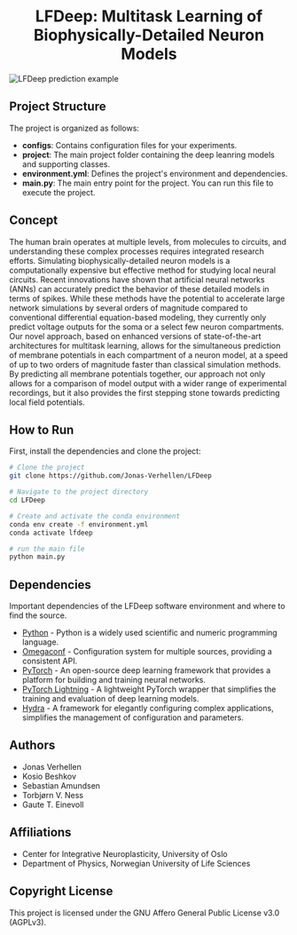 <div align="center">    
 
# LFDeep: Multitask Learning of Biophysically-Detailed Neuron Models
   
</div>

![LFDeep prediction example]([http://url/to/img.png](https://github.com/Jonas-Verhellen/LFDeep/blob/main/LFDeep.png))

## Project Structure

The project is organized as follows:

- **configs**: Contains configuration files for your experiments.
- **project**: The main project folder containing the deep leanring models and supporting classes.
- **environment.yml**: Defines the project's environment and dependencies.
- **main.py**: The main entry point for the project. You can run this file to execute the project.

## Concept

The human brain operates at multiple levels, from molecules to circuits, and understanding these complex processes requires integrated research efforts. Simulating biophysically-detailed neuron models is a computationally expensive but effective method for studying local neural circuits. Recent innovations have shown that artificial neural networks (ANNs) can accurately predict the behavior of these detailed models in terms of spikes. While these methods have the potential to accelerate large network simulations by several orders of magnitude compared to conventional differential equation-based modeling, they currently only predict voltage outputs for the soma or a select few neuron compartments. Our novel approach, based on enhanced versions of state-of-the-art architectures for multitask learning, allows for the simultaneous prediction of membrane potentials in each compartment of a neuron model, at a speed of up to two orders of magnitude faster than classical simulation methods. By predicting all membrane potentials together, our approach not only allows for a comparison of model output with a wider range of experimental recordings, but it also provides the first stepping stone towards predicting local field potentials. 

## How to Run

First, install the dependencies and clone the project:

```bash
# Clone the project
git clone https://github.com/Jonas-Verhellen/LFDeep

# Navigate to the project directory
cd LFDeep

# Create and activate the conda environment
conda env create -f environment.yml
conda activate lfdeep

# run the main file
python main.py
```

## Dependencies

Important dependencies of the LFDeep software environment and where to find the source.

* [Python](https://www.python.org/) - Python is a widely used scientific and numeric programming language.
* [Omegaconf](https://github.com/omry/omegaconf) - Configuration system for multiple sources, providing a consistent API.
* [PyTorch](https://pytorch.org/) - An open-source deep learning framework that provides a platform for building and training neural networks.
* [PyTorch Lightning](https://pytorch-lightning.readthedocs.io/en/latest/) - A lightweight PyTorch wrapper that simplifies the training and evaluation of deep learning models.
* [Hydra](https://hydra.cc/) - A framework for elegantly configuring complex applications, simplifies the management of configuration and parameters.

## Authors

* Jonas Verhellen
* Kosio Beshkov
* Sebastian Amundsen
* Torbjørn V. Ness
* Gaute T. Einevoll

## Affiliations

* Center for Integrative Neuroplasticity, University of Oslo
* Department of Physics, Norwegian University of Life Sciences

## Copyright License

This project is licensed under the GNU Affero General Public License v3.0 (AGPLv3).
